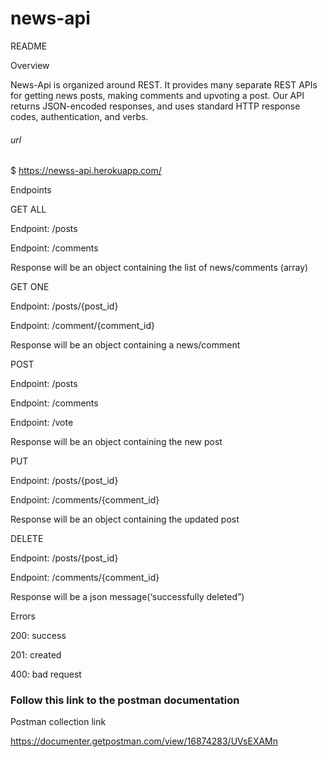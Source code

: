# news-api
README

Overview

News-Api is organized around REST. It provides many separate REST APIs for getting news posts, making comments and upvoting a post. Our API returns JSON-encoded responses, and uses standard HTTP response codes, authentication, and verbs.

###### url

$ https://newss-api.herokuapp.com/

Endpoints

GET ALL

Endpoint: /posts

Endpoint: /comments

Response will be an object containing the list of news/comments (array) 

GET ONE

Endpoint: /posts/{post_id}

Endpoint: /comment/{comment_id}

Response will be an object containing a news/comment

POST

Endpoint: /posts

Endpoint: /comments

Endpoint: /vote 

Response will be an object containing the new post 

PUT

Endpoint: /posts/{post_id}

Endpoint: /comments/{comment_id}

Response will be an object containing the updated post 

DELETE

Endpoint: /posts/{post_id}

Endpoint: /comments/{comment_id}

Response will be a json message(‘successfully deleted”)


Errors

200: success

201: created

400: bad request

### Follow this link to the postman documentation

Postman collection link

https://documenter.getpostman.com/view/16874283/UVsEXAMn
